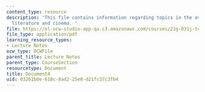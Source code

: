 ```yaml
---
content_type: resource
description: 'This file contains information regarding topics in the avant-garde in
  literature and cinema. '
file: https://ol-ocw-studio-app-qa.s3.amazonaws.com/courses/21g-031j-topics-in-the-avant-garde-in-literature-and-cinema-spring-2003/03261b0e618c8ad225e0d21fc37c3fb4_MIT21G_031JS03_lecture4.pdf
file_type: application/pdf
learning_resource_types:
- Lecture Notes
ocw_type: OCWFile
parent_title: Lecture Notes
parent_type: CourseSection
resourcetype: Document
title: Document4
uid: 03261b0e-618c-8ad2-25e0-d21fc37c3fb4
---
```

